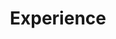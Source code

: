 ---
title: "Experience"
widget: experience
active: true
weight: 10
experience:
  - title: "Postdoctoral Research Associate in Neuroscience"
    company: "Friedrich Miescher Institute for Biomedical Research (Novartis, University of Basel)"
    company_url: "https://www.fmi.ch"
    location: "Basel, Switzerland"
    date_start: "2018-02-01"
    date_end: "2025-04-30"
    company_logo: "FMI-logo"
    description: |
      * Led an end-to-end scientific project, managing cross-functional collaborations, timelines and deliverables from conception to completion
      * Generated and integrated multi-dimensional data to develop testable hypotheses
      * Mentored team-members and supervised an MSc thesis
      <span style="display: block; margin-top: 0.5em; margin-bottom: 0em;"></span>
        <li style="list-style-type: circle;"><b>Identified a time window after learning necessary for memory formation</b></li>
        <li style="list-style-type: circle;"><b>Unveiled the role of a subtype of neuron in memory storage</b></li>
      <span style="display: block; margin-top: 1em; margin-bottom: 1em;"></span>
      <span class="badge-experience-card">project management</span><span class="badge-experience-card">microscopy</span><span class="badge-experience-card">histology</span><span class="badge-experience-card">animal experimentation</span><span class="badge-experience-card">optogenetics</span><span class="badge-experience-card">viral/drug delivery</span>

  - title: "Computational Biologist"
    company: "Instituto de Neurociencias (CSIC, University Miguel Hernández)"
    company_url: "https://in.umh-csic.es/es/"
    location: "Alicante, Spain (Remote)"
    date_start: "2023-10-01"
    date_end: "2025-01-30"
    company_logo: "IN-logo"
    description: |
      * Employed next-generation sequencing (NGS) technologies
      * Conducted data quality control and preprocessing using *FastQC* and *CellBender*  
      * Performed analysis of single-cell RNA-sequencing data using *Seurat*
      <span style="display: block; margin-top: 0.5em; margin-bottom: 0em;"></span>
        <li style="list-style-type: circle;"><b>Unveiled novel molecularly-defined cell populations in the dentate gyrus</b></li>
        <li style="list-style-type: circle;"><b>Identified asymmetric alterations to cell populations caused by epilepsy</b></li>
      <span style="display: block; margin-top: 1em; margin-bottom: 1em;"></span>
      <span class="badge-experience-card">NGS</span><span class="badge-experience-card">scRNAseq</span><span class="badge-experience-card">Python</span><span class="badge-experience-card">R</span><span class="badge-experience-card">seurat</span><span class="badge-experience-card">CellRanger</span><span class="badge-experience-card">CellBender</span>

  - title: "Computational Biology trainee"
    company: "Friedrich Miescher Institute for Biomedical Research (Novartis, University of Basel)"
    company_url: "https://www.fmi.ch"
    location: "Basel, Switzerland"
    date_start: "2023-09-01"
    date_end: "2024-10-30"
    company_logo: "FMI-logo"
    description: |
      * SS
      * SS
      <span style="display: block; margin-top: 1em; margin-bottom: 1em;"></span>
      <span class="badge-experience-card">SS</span>

  - title: "PhD in Neuroscience"
    company: "Instituto de Neurociencias (CSIC, University Miguel Hernández)"
    company_url: "https://in.umh-csic.es/es/"
    location: "Alicante, Spain"
    date_start: "2014-10-01"
    date_end: "2019-07-30"
    company_logo: "IN-logo"
    description: |
      * SS
      * SS
      <span style="display: block; margin-top: 1em; margin-bottom: 1em;"></span>
      <span class="badge-experience-card">SS</span>
---